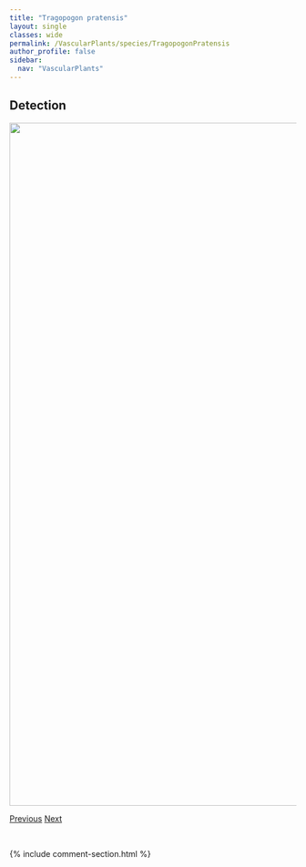 ```yaml
---
title: "Tragopogon pratensis"
layout: single
classes: wide
permalink: /VascularPlants/species/TragopogonPratensis
author_profile: false
sidebar:
  nav: "VascularPlants"
---
```


<h2>Detection</h2>

<a href="https://drive.google.com/uc?export=view&id=11fGWTybYad4fz_r74ixjkGC-PsiIwr0R">
<img src="https://drive.google.com/uc?export=view&id=11fGWTybYad4fz_r74ixjkGC-PsiIwr0R" height = "1200" width = "800">
</a>


<a href="/DevelopmentWebsite/VascularPlants/species/TragopogonDubius" class="pagination--pager" title="Tragopogon dubius">Previous</a> <a href="/DevelopmentWebsite/VascularPlants/species/TrianthaGlutinosa" class="pagination--pager" title="Triantha glutinosa">Next</a>

<p>&nbsp;</p>

{% include comment-section.html %}
